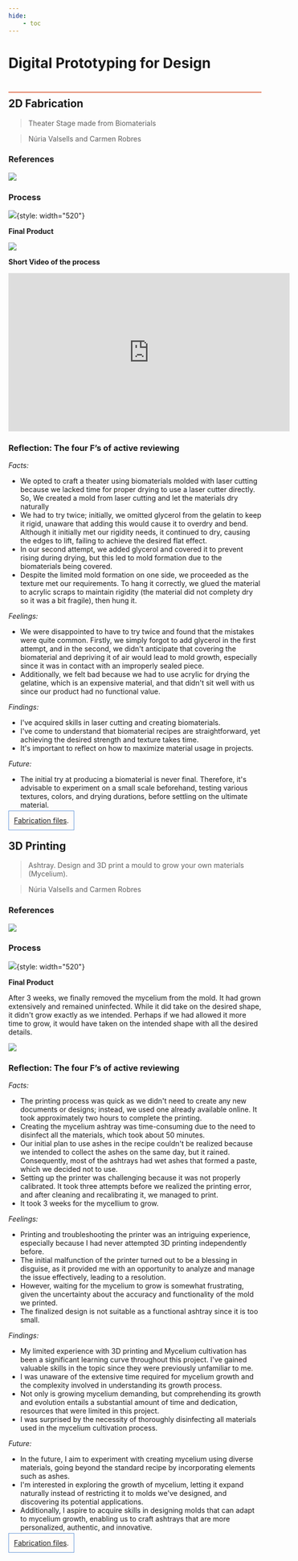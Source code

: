 ```yaml
---
hide:
    - toc
---
```


# Digital Prototyping for Design
<div style="height:2px; background-color: #E17858; margin-top: 40px; margin-bottom: -20px;"></div>

## 2D Fabrication
> Theater Stage made from Biomaterials

> Núria Valsells and Carmen Robres

### References
![](../../images\term2\Fabrication\Refes.jpg) 

### Process
![](../../images\term2\Fabrication\FABRICATION.jpg){style: width="520"}

**Final Product**

![](../../images\term2\Fabrication\FABRICATION2.jpg)

**Short Video of the process**
<iframe width="560" height="315" src="https://www.youtube.com/embed/0cLL_Nu7nfY?si=5yCwepf1wE0ZHRyy" title="YouTube video player" frameborder="0" allow="accelerometer; autoplay; clipboard-write; encrypted-media; gyroscope; picture-in-picture; web-share" allowfullscreen></iframe>

### Reflection: The four F’s of active reviewing
 *Facts:* 

- We opted to craft a theater using biomaterials molded with laser cutting because we lacked time for proper drying to use a laser cutter directly. So, We created a mold from laser cutting and let the materials dry naturally
- We had to try twice; initially, we omitted glycerol from the gelatin to keep it rigid, unaware that adding this would cause it to overdry and bend. Although it initially met our rigidity needs, it continued to dry, causing the edges to lift, failing to achieve the desired flat effect.
- In our second attempt, we added glycerol and covered it to prevent rising during drying, but this led to mold formation due to the biomaterials being covered. 
- Despite the limited mold formation on one side, we proceeded as the texture met our requirements. To hang it correctly, we glued the material to acrylic scraps to maintain rigidity (the material did not complety dry so it was a bit fragile), then hung it.

 *Feelings:* 

 - We were disappointed to have to try twice and found that the mistakes were quite common. Firstly, we simply forgot to add glycerol in the first attempt, and in the second, we didn't anticipate that covering the biomaterial and depriving it of air would lead to mold growth, especially since it was in contact with an improperly sealed piece.
 - Additionally, we felt bad because we had to use acrylic for drying the gelatine, which is an expensive material, and that didn't sit well with us since our product had no functional value.

 *Findings:* 

- I've acquired skills in laser cutting and creating biomaterials. 
- I've come to understand that biomaterial recipes are straightforward, yet achieving the desired strength and texture takes time. 
- It's important to reflect on how to maximize material usage in projects.

 *Future:* 

 - The initial try at producing a biomaterial is never final. Therefore, it's advisable to experiment on a small scale beforehand, testing various textures, colors, and drying durations, before settling on the ultimate material.
 
<span style="background-color: #FFFCFA; padding: 10px; border: 1px solid #699ADA;"> [Fabrication files](https://drive.google.com/drive/folders/1ePaPlaMClO6WwB8KC66vz0l6MqG6qOfN?usp=sharing).</span>

## 3D Printing
> Ashtray. Design and 3D print a mould to grow your own materials (Mycelium).

> Núria Valsells and Carmen Robres

### References
![](../../images\term2\Fabrication\Refes3D.jpg) 

### Process
![](../../images\term2\Fabrication\FABRICATION3D.jpg){style: width="520"}

**Final Product**

After 3 weeks, we finally removed the mycelium from the mold. It had grown extensively and remained uninfected. While it did take on the desired shape, it didn't grow exactly as we intended. Perhaps if we had allowed it more time to grow, it would have taken on the intended shape with all the desired details.

![](../../images\term2\Fabrication\FABRICATION23D.jpg)


### Reflection: The four F’s of active reviewing

*Facts:* 

- The printing process was quick as we didn't need to create any new documents or designs; instead, we used one already available online. It took approximately two hours to complete the printing.
- Creating the mycelium ashtray was time-consuming due to the need to disinfect all the materials, which took about 50 minutes.
- Our initial plan to use ashes in the recipe couldn't be realized because we intended to collect the ashes on the same day, but it rained. Consequently, most of the ashtrays had wet ashes that formed a paste, which we decided not to use.
- Setting up the printer was challenging because it was not properly calibrated. It took three attempts before we realized the printing error, and after cleaning and recalibrating it, we managed to print.
- It took 3 weeks for the mycellium to grow.

*Feelings:* 

- Printing and troubleshooting the printer was an intriguing experience, especially because I had never attempted 3D printing independently before.
- The initial malfunction of the printer turned out to be a blessing in disguise, as it provided me with an opportunity to analyze and manage the issue effectively, leading to a resolution.
- However, waiting for the mycelium to grow is somewhat frustrating, given the uncertainty about the accuracy and functionality of the mold we printed.
- The finalized design is not suitable as a functional ashtray since it is too small.

*Findings:* 

- My limited experience with 3D printing and Mycelium cultivation has been a significant learning curve throughout this project. I've gained valuable skills in the topic since they were previously unfamiliar to me.
- I was unaware of the extensive time required for mycelium growth and the complexity involved in understanding its growth process.
- Not only is growing mycelium demanding, but comprehending its growth and evolution entails a substantial amount of time and dedication, resources that were limited in this project.
- I was surprised by the necessity of thoroughly disinfecting all materials used in the mycelium cultivation process.

*Future:* 

- In the future, I aim to experiment with creating mycelium using diverse materials, going beyond the standard recipe by incorporating elements such as ashes.
- I'm interested in exploring the growth of mycelium, letting it expand naturally instead of restricting it to molds we've designed, and discovering its potential applications.
- Additionally, I aspire to acquire skills in designing molds that can adapt to mycelium growth, enabling us to craft ashtrays that are more personalized, authentic, and innovative.

<span style="background-color: #FFFCFA; padding: 10px; border: 1px solid #699ADA;"> [Fabrication files](https://cults3d.com/en/3d-model/home/drop-ashtray).</span>

